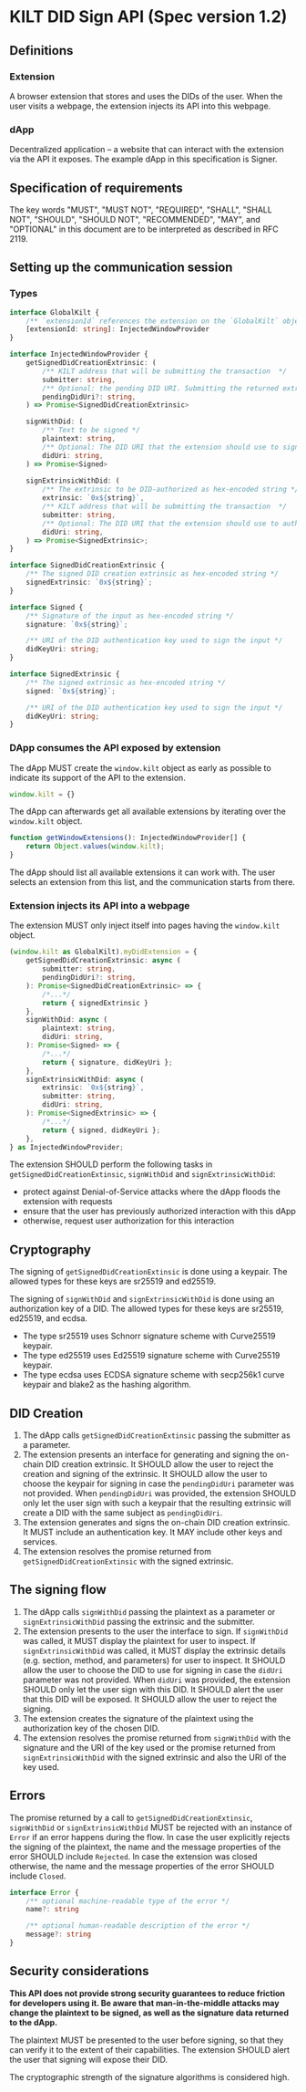 # KILT DID Sign API (Spec version 1.2)

## Definitions

### Extension

A browser extension that stores and uses the DIDs of the user.
When the user visits a webpage, the extension injects its API into this webpage.

### dApp

Decentralized application – a website that can interact with the extension via the API it exposes.
The example dApp in this specification is Signer.


## Specification of requirements

The key words "MUST", "MUST NOT", "REQUIRED", "SHALL", "SHALL NOT", "SHOULD", "SHOULD NOT", "RECOMMENDED",  "MAY", and
"OPTIONAL" in this document are to be interpreted as described in RFC 2119.


## Setting up the communication session

### Types

```typescript
interface GlobalKilt {
    /** `extensionId` references the extension on the `GlobalKilt` object but is not used by the dApp */
    [extensionId: string]: InjectedWindowProvider
}

interface InjectedWindowProvider {
    getSignedDidCreationExtrinsic: (
        /** KILT address that will be submitting the transaction  */
        submitter: string,
        /** Optional: the pending DID URI. Submitting the returned extrinsic should create a DID with the same subject */
        pendingDidUri?: string,
    ) => Promise<SignedDidCreationExtrinsic>

    signWithDid: (
        /** Text to be signed */
        plaintext: string,
        /** Optional: The DID URI that the extension should use to sign the text */
        didUri: string,
    ) => Promise<Signed>
    
    signExtrinsicWithDid: (
        /** The extrinsic to be DID-authorized as hex-encoded string */
        extrinsic: `0x${string}`,
        /** KILT address that will be submitting the transaction  */
        submitter: string,
        /** Optional: The DID URI that the extension should use to authorize the extrinsic */
        didUri: string,
    ) => Promise<SignedExtrinsic>;
}

interface SignedDidCreationExtrinsic {
    /** The signed DID creation extrinsic as hex-encoded string */
    signedExtrinsic: `0x${string}`;
}

interface Signed {
    /** Signature of the input as hex-encoded string */
    signature: `0x${string}`;

    /** URI of the DID authentication key used to sign the input */
    didKeyUri: string;
}

interface SignedExtrinsic {
    /** The signed extrinsic as hex-encoded string */
    signed: `0x${string}`;

    /** URI of the DID authentication key used to sign the input */
    didKeyUri: string;
}
```


### DApp consumes the API exposed by extension

The dApp MUST create the `window.kilt` object as early as possible to indicate its support of the API to the extension.

```typescript
window.kilt = {}
```

The dApp can afterwards get all available extensions by iterating over the `window.kilt` object.

```typescript
function getWindowExtensions(): InjectedWindowProvider[] {
    return Object.values(window.kilt);
}
```

The dApp should list all available extensions it can work with.
The user selects an extension from this list, and the communication starts from there.


### Extension injects its API into a webpage

The extension MUST only inject itself into pages having the `window.kilt` object.

```typescript
(window.kilt as GlobalKilt).myDidExtension = {
    getSignedDidCreationExtrinsic: async (
        submitter: string,
        pendingDidUri?: string,
    ): Promise<SignedDidCreationExtrinsic> => {
        /*...*/
        return { signedExtrinsic }
    },
    signWithDid: async (
        plaintext: string,
        didUri: string,
    ): Promise<Signed> => {
        /*...*/
        return { signature, didKeyUri };
    },
    signExtrinsicWithDid: async (
        extrinsic: `0x${string}`,
        submitter: string,
        didUri: string,
    ): Promise<SignedExtrinsic> => {
        /*...*/
        return { signed, didKeyUri };
    },
} as InjectedWindowProvider;
```

The extension SHOULD perform the following tasks in `getSignedDidCreationExtinsic`, `signWithDid` and `signExtrinsicWithDid`:
- protect against Denial-of-Service attacks where the dApp floods the extension with requests
- ensure that the user has previously authorized interaction with this dApp
- otherwise, request user authorization for this interaction


## Cryptography

The signing of `getSignedDidCreationExtinsic` is done using a keypair.
The allowed types for these keys are sr25519 and ed25519.

The signing of `signWithDid` and `signExtrinsicWithDid` is done using an authorization key of a DID.
The allowed types for these keys are sr25519, ed25519, and ecdsa.

* The type sr25519 uses Schnorr signature scheme with Curve25519 keypair.
* The type ed25519 uses Ed25519 signature scheme with Curve25519 keypair.
* The type ecdsa uses ECDSA signature scheme with secp256k1 curve keypair and blake2 as the hashing algorithm.


## DID Creation

1. The dApp calls `getSignedDidCreationExtinsic` passing the submitter as a parameter.
2. The extension presents an interface for generating and signing the on-chain DID creation extrinsic.
   It SHOULD allow the user to reject the creation and signing of the extrinsic.
   It SHOULD allow the user to choose the keypair for signing in case the `pendingDidUri` parameter was not provided.
   When `pendingDidUri` was provided, the extension SHOULD only let the user sign with such a keypair
   that the resulting extrinsic will create a DID with the same subject as `pendingDidUri`.
3. The extension generates and signs the on-chain DID creation extrinsic.
   It MUST include an authentication key.
   It MAY include other keys and services.
4. The extension resolves the promise returned from `getSignedDidCreationExtinsic` with the signed extrinsic.


## The signing flow

1. The dApp calls `signWithDid` passing the plaintext as a parameter 
   or `signExtrinsicWithDid` passing the extrinsic and the submitter.
2. The extension presents to the user the interface to sign. 
   If `signWithDid` was called, it MUST display the plaintext for user to inspect.
   If `signExtrinsicWithDid` was called, it MUST display the extrinsic details (e.g. section, method, and parameters) for user to inspect.
   It SHOULD allow the user to choose the DID to use for signing in case the `didUri` parameter was not provided.
   When `didUri` was provided, the extension SHOULD only let the user sign with this DID.
   It SHOULD alert the user that this DID will be exposed.
   It SHOULD allow the user to reject the signing.
3. The extension creates the signature of the plaintext using the authorization key of the chosen DID.
4. The extension resolves the promise returned from `signWithDid` with the signature and the URI of the key used
   or the promise returned from `signExtrinsicWithDid` with the signed extrinsic and also the URI of the key used.


## Errors

The promise returned by a call to `getSignedDidCreationExtinsic`, `signWithDid` or `signExtrinsicWithDid` MUST be rejected with an instance of `Error`
if an error happens during the flow. In case the user explicitly rejects the signing of the plaintext,
the name and the message properties of the error SHOULD include `Rejected`.
In case the extension was closed otherwise, the name and the message properties of the error SHOULD include `Closed`.

```typescript
interface Error {
    /** optional machine-readable type of the error */
    name?: string

    /** optional human-readable description of the error */
    message?: string
}
```


## Security considerations

**This API does not provide strong security guarantees to reduce friction for developers using it. Be aware that
man-in-the-middle attacks may change the plaintext to be signed, as well as the signature data returned to the dApp.**

The plaintext MUST be presented to the user before signing, so that they can verify it to the extent of
their capabilities. The extension SHOULD alert the user that signing will expose their DID.

The cryptographic strength of the signature algorithms is considered high.
